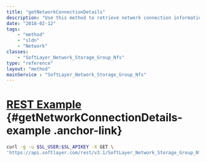 ```yaml
---
title: "getNetworkConnectionDetails"
description: "Use this method to retrieve network connection information for SoftLayer_Network_Storage_Allowed_Host objects within this group. "
date: "2018-02-12"
tags:
    - "method"
    - "sldn"
    - "Network"
classes:
    - "SoftLayer_Network_Storage_Group_Nfs"
type: "reference"
layout: "method"
mainService : "SoftLayer_Network_Storage_Group_Nfs"
---
```


# [REST Example](#getNetworkConnectionDetails-example) <a href="/article/rest/"><i class="fas fa-question"></i></a> {#getNetworkConnectionDetails-example .anchor-link} 
```bash
curl -g -u $SL_USER:$SL_APIKEY -X GET \
'https://api.softlayer.com/rest/v3.1/SoftLayer_Network_Storage_Group_Nfs/{SoftLayer_Network_Storage_Group_NfsID}/getNetworkConnectionDetails'
```
